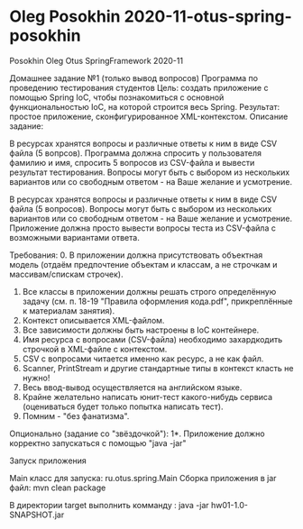 # Oleg Posokhin 2020-11-otus-spring-posokhin
Posokhin Oleg Otus SpringFramework 2020-11

Домашнее задание №1 (только вывод вопросов)
Программа по проведению тестирования студентов Цель: создать приложение с помощью Spring IoC, чтобы познакомиться с основной функциональностью IoC, на которой строится весь Spring. Результат: простое приложение, сконфигурированное XML-контекстом. Описание задание:

В ресурсах хранятся вопросы и различные ответы к ним в виде CSV файла (5 вопрсов). Программа должна спросить у пользователя фамилию и имя, спросить 5 вопросов из CSV-файла и вывести результат тестирования. Вопросы могут быть с выбором из нескольких вариантов или со свободным ответом - на Ваше желание и усмотрение.

В ресурсах хранятся вопросы и различные ответы к ним в виде CSV файла (5 вопросов).
Вопросы могут быть с выбором из нескольких вариантов или со свободным ответом - на Ваше желание и усмотрение.
Приложение должна просто вывести вопросы теста из CSV-файла с возможными вариантами ответа.

Требования:
0. В приложении должна присутствовать объектная модель (отдаём предпочтение объектам и классам, а не строчкам и массивам/спискам строчек).
1. Все классы в приложении должны решать строго определённую задачу (см. п. 18-19 "Правила оформления кода.pdf", прикреплённые к материалам занятия).
2. Контекст описывается XML-файлом.
3. Все зависимости должны быть настроены в IoC контейнере.
4. Имя ресурса с вопросами (CSV-файла) необходимо захардкодить строчкой в XML-файле с контекстом.
5. CSV с вопросами читается именно как ресурс, а не как файл.
6. Scanner, PrintStream и другие стандартные типы в контекст класть не нужно!
7. Весь ввод-вывод осуществляется на английском языке.
8. Крайне желательно написать юнит-тест какого-нибудь сервиса (оцениваться будет только попытка написать тест).
9. Помним - "без фанатизма".

Опционально (задание со "звёздочкой"):
1*. Приложение должно корректно запускаться с помощью "java -jar"

Запуск приложения

Main класс для запуска: ru.otus.spring.Main
Сборка приложения в jar файл: mvn clean package

В директории target выполнить комманду : java -jar hw01-1.0-SNAPSHOT.jar

